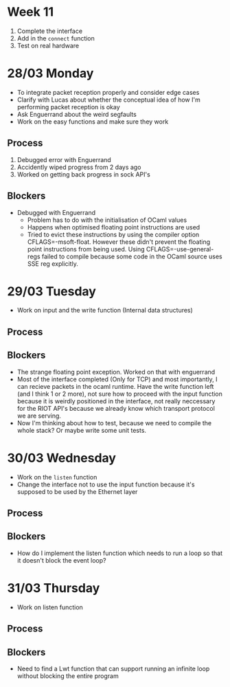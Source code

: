 # Week 11 #

1. Complete the interface
2. Add in the `connect` function
3. Test on real hardware

# 28/03 Monday #
  * To integrate packet reception properly and consider edge cases
  * Clarify with Lucas about whether the conceptual idea of how I'm performing packet reception is okay
  * Ask Enguerrand about the weird segfaults
  * Work on the easy functions and make sure they work
  
## Process ##
1. Debugged error with Enguerrand
2. Accidently wiped progress from 2 days ago
3. Worked on getting back progress in sock API's
	
## Blockers ##
  * Debugged with Enguerrand
    * Problem has to do with the initialisation of OCaml values
    * Happens when optimised floating point instructions are used
    * Tried to evict these instructions by using the compiler option
      CFLAGS=-msoft-float. However these didn't prevent the floating
      point instructions from being used. Using
      CFLAGS=-use-general-regs failed to compile because some code in
      the OCaml source uses SSE reg explicitly.

# 29/03 Tuesday #
 * Work on input and the write function (Internal data structures)

## Process ##

## Blockers ##
  * The strange floating point exception. Worked on that with enguerrand 
  * Most of the interface completed (Only for TCP) and most importantly, I can recieve packets in the ocaml runtime. Have the write function
  left (and I think 1 or 2 more), not sure how to proceed with the input function because it is weirdly positioned in the interface, not really neccessary for the RIOT API's because we already know which transport protocol we are serving.
  * Now I'm thinking about how to test, because we need to compile the whole
  stack? Or maybe write some unit tests.

# 30/03 Wednesday #
  * Work on the `listen` function
  * Change the interface not to use the input function because it's
    supposed to be used by the Ethernet layer

## Process ##
## Blockers ##
  * How do I implement the listen function which needs to run a loop
    so that it doesn't block the event loop?

# 31/03 Thursday #
  * Work on listen function
  
## Process ##
## Blockers ##
  * Need to find a Lwt function that can support running an infinite
    loop without blocking the entire program
